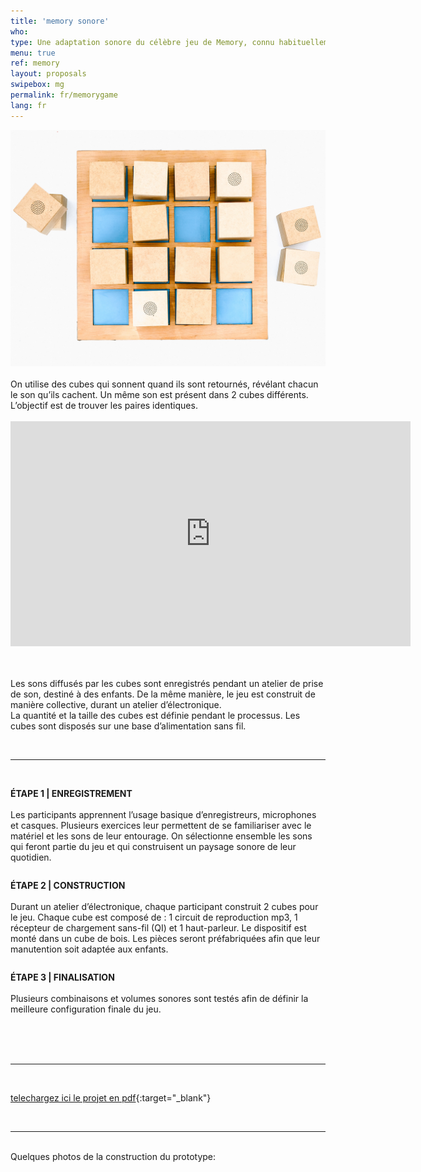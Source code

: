 ```yaml
---
title: 'memory sonore'
who: 
type: Une adaptation sonore du célèbre jeu de Memory, connu habituellement avec des images.  
menu: true
ref: memory
layout: proposals
swipebox: mg
permalink: fr/memorygame
lang: fr
---
```

<img src="../assets/posts/memorygame1.jpg" class="img-border">

<br>
<br>
On utilise des cubes qui sonnent quand ils sont retournés, révélant chacun le son qu’ils cachent. Un même son est présent dans 2 cubes différents.  L’objectif est de trouver les paires identiques. 
<br>
<br>
<div class="video-wrapper-side video-wrapper-16x9"><iframe title="vimeo-player" src="https://player.vimeo.com/video/512180495" width="640" height="360" frameborder="0" allowfullscreen></iframe></div>
<br><br>

Les sons diffusés par les cubes sont enregistrés pendant un atelier de prise de son, destiné à des enfants. De la même manière, le jeu est construit de manière collective, durant un atelier d’électronique. 
<br>
La quantité et la taille des cubes est définie pendant le processus. 
Les cubes sont disposés sur une base d’alimentation sans fil. 


<br>

---

<br>
<div class="row">
  <div class="column">
     <p>
      <b>ÉTAPE 1 | ENREGISTREMENT</b><br><br>
Les participants apprennent l’usage basique d’enregistreurs, microphones et casques. Plusieurs exercices leur permettent de se familiariser avec le matériel et les sons de leur entourage. On sélectionne ensemble les sons qui feront partie du jeu et qui construisent un paysage sonore de leur quotidien. 
      </p>
   </div>
    <div class="column">
          <p>
<b>ÉTAPE 2 | CONSTRUCTION</b><br><br>
Durant un atelier d’électronique, chaque participant construit 2 cubes pour le jeu. Chaque cube est composé de : 1 circuit de reproduction mp3, 1 récepteur de chargement sans-fil (QI) et 1 haut-parleur. Le dispositif est monté dans un cube de bois. Les pièces seront préfabriquées afin que leur manutention soit adaptée aux enfants. 
      </p>
    </div>
    <div class="column">
          <p>
<b>ÉTAPE 3 | FINALISATION</b><br><br>
Plusieurs combinaisons et volumes sonores sont testés afin de définir la meilleure configuration finale du jeu. 
      </p>
    </div>
</div>
<br>
<br>

 
<br>
 
---

<br>

[telechargez ici le projet en pdf](../assets/docs/memory-sonore.pdf){:target="_blank"} 

<br>
 
---

<br>
Quelques photos de la construction du prototype: